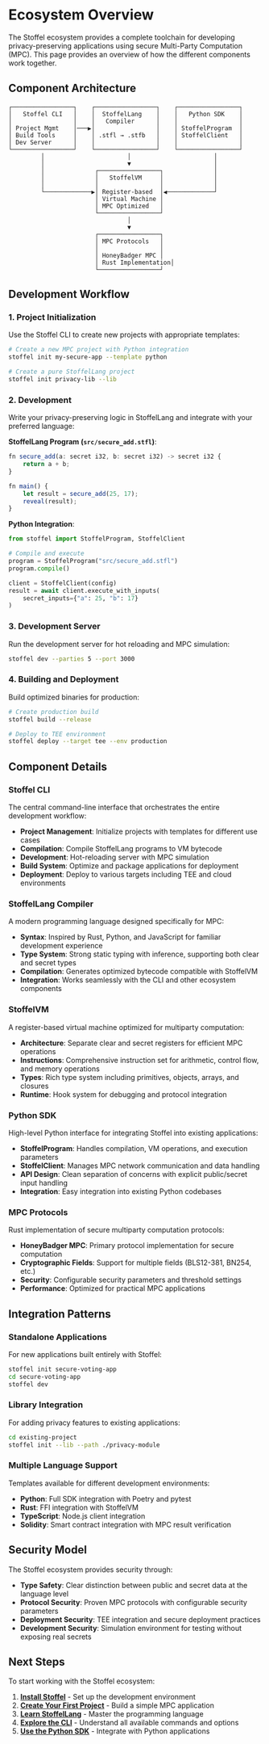 # Ecosystem Overview

The Stoffel ecosystem provides a complete toolchain for developing privacy-preserving applications using secure Multi-Party Computation (MPC). This page provides an overview of how the different components work together.

## Component Architecture

```
┌─────────────────┐    ┌─────────────────┐    ┌─────────────────┐
│   Stoffel CLI   │    │  StoffelLang    │    │   Python SDK    │
│                 │    │   Compiler      │    │                 │
│ Project Mgmt    │───▶│                 │    │ StoffelProgram  │
│ Build Tools     │    │ .stfl → .stfb   │    │ StoffelClient   │
│ Dev Server      │    │                 │    │                 │
└─────────────────┘    └─────────────────┘    └─────────────────┘
         │                       │                       │
         │                       ▼                       │
         │              ┌─────────────────┐              │
         │              │   StoffelVM     │              │
         │              │                 │              │
         └─────────────▶│ Register-based  │◀─────────────┘
                        │ Virtual Machine │
                        │ MPC Optimized   │
                        └─────────────────┘
                                 │
                                 ▼
                        ┌─────────────────┐
                        │ MPC Protocols   │
                        │                 │
                        │ HoneyBadger MPC │
                        │ Rust Implementation│
                        └─────────────────┘
```

## Development Workflow

### 1. Project Initialization
Use the Stoffel CLI to create new projects with appropriate templates:

```bash
# Create a new MPC project with Python integration
stoffel init my-secure-app --template python

# Create a pure StoffelLang project
stoffel init privacy-lib --lib
```

### 2. Development
Write your privacy-preserving logic in StoffelLang and integrate with your preferred language:

**StoffelLang Program (`src/secure_add.stfl`)**:
```javascript
fn secure_add(a: secret i32, b: secret i32) -> secret i32 {
    return a + b;
}

fn main() {
    let result = secure_add(25, 17);
    reveal(result);
}
```

**Python Integration**:
```python
from stoffel import StoffelProgram, StoffelClient

# Compile and execute
program = StoffelProgram("src/secure_add.stfl")
program.compile()

client = StoffelClient(config)
result = await client.execute_with_inputs(
    secret_inputs={"a": 25, "b": 17}
)
```

### 3. Development Server
Run the development server for hot reloading and MPC simulation:

```bash
stoffel dev --parties 5 --port 3000
```

### 4. Building and Deployment
Build optimized binaries for production:

```bash
# Create production build
stoffel build --release

# Deploy to TEE environment
stoffel deploy --target tee --env production
```

## Component Details

### Stoffel CLI
The central command-line interface that orchestrates the entire development workflow:

- **Project Management**: Initialize projects with templates for different use cases
- **Compilation**: Compile StoffelLang programs to VM bytecode
- **Development**: Hot-reloading server with MPC simulation
- **Build System**: Optimize and package applications for deployment
- **Deployment**: Deploy to various targets including TEE and cloud environments

### StoffelLang Compiler
A modern programming language designed specifically for MPC:

- **Syntax**: Inspired by Rust, Python, and JavaScript for familiar development experience
- **Type System**: Strong static typing with inference, supporting both clear and secret types
- **Compilation**: Generates optimized bytecode compatible with StoffelVM
- **Integration**: Works seamlessly with the CLI and other ecosystem components

### StoffelVM
A register-based virtual machine optimized for multiparty computation:

- **Architecture**: Separate clear and secret registers for efficient MPC operations
- **Instructions**: Comprehensive instruction set for arithmetic, control flow, and memory operations
- **Types**: Rich type system including primitives, objects, arrays, and closures
- **Runtime**: Hook system for debugging and protocol integration

### Python SDK
High-level Python interface for integrating Stoffel into existing applications:

- **StoffelProgram**: Handles compilation, VM operations, and execution parameters
- **StoffelClient**: Manages MPC network communication and data handling
- **API Design**: Clean separation of concerns with explicit public/secret input handling
- **Integration**: Easy integration into existing Python codebases

### MPC Protocols
Rust implementation of secure multiparty computation protocols:

- **HoneyBadger MPC**: Primary protocol implementation for secure computation
- **Cryptographic Fields**: Support for multiple fields (BLS12-381, BN254, etc.)
- **Security**: Configurable security parameters and threshold settings
- **Performance**: Optimized for practical MPC applications

## Integration Patterns

### Standalone Applications
For new applications built entirely with Stoffel:

```bash
stoffel init secure-voting-app
cd secure-voting-app
stoffel dev
```

### Library Integration
For adding privacy features to existing applications:

```bash
cd existing-project
stoffel init --lib --path ./privacy-module
```

### Multiple Language Support
Templates available for different development environments:

- **Python**: Full SDK integration with Poetry and pytest
- **Rust**: FFI integration with StoffelVM
- **TypeScript**: Node.js client integration
- **Solidity**: Smart contract integration with MPC result verification

## Security Model

The Stoffel ecosystem provides security through:

- **Type Safety**: Clear distinction between public and secret data at the language level
- **Protocol Security**: Proven MPC protocols with configurable security parameters
- **Deployment Security**: TEE integration and secure deployment practices
- **Development Security**: Simulation environment for testing without exposing real secrets

## Next Steps

To start working with the Stoffel ecosystem:

1. **[Install Stoffel](../getting-started/installation.md)** - Set up the development environment
2. **[Create Your First Project](../getting-started/first-project.md)** - Build a simple MPC application
3. **[Learn StoffelLang](../stoffel-lang/overview.md)** - Master the programming language
4. **[Explore the CLI](../cli/overview.md)** - Understand all available commands and options
5. **[Use the Python SDK](../python-sdk/overview.md)** - Integrate with Python applications